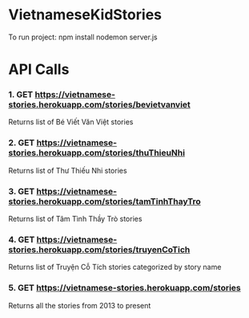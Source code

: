 # VietnameseKidStories

To run project:
npm install
nodemon server.js

# API Calls

### 1. GET https://vietnamese-stories.herokuapp.com/stories/bevietvanviet
Returns list of Bé Viết Văn Việt stories

### 2. GET https://vietnamese-stories.herokuapp.com/stories/thuThieuNhi
Returns list of Thư Thiếu Nhi stories

### 3. GET https://vietnamese-stories.herokuapp.com/stories/tamTinhThayTro
Returns list of Tâm Tình Thầy Trò stories

### 4. GET https://vietnamese-stories.herokuapp.com/stories/truyenCoTich
Returns list of Truyện Cỗ Tích stories categorized by story name

### 5. GET https://vietnamese-stories.herokuapp.com/stories
Returns all the stories from 2013 to present

